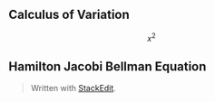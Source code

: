 

## Calculus of Variation
$$
x^2 
$$
## Hamilton Jacobi Bellman Equation
> Written with [StackEdit](https://stackedit.io/).
<!--stackedit_data:
eyJoaXN0b3J5IjpbMTE3MTQ4ODA5M119
-->